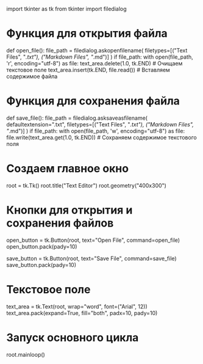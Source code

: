 import tkinter as tk
from tkinter import filedialog

# Функция для открытия файла
def open_file():
    file_path = filedialog.askopenfilename(
        filetypes=[("Text Files", "*.txt"), ("Markdown Files", "*.md")]
    )
    if file_path:
        with open(file_path, 'r', encoding="utf-8") as file:
            text_area.delete(1.0, tk.END)  # Очищаем текстовое поле
            text_area.insert(tk.END, file.read())  # Вставляем содержимое файла

# Функция для сохранения файла
def save_file():
    file_path = filedialog.asksaveasfilename(
        defaultextension=".txt",
        filetypes=[("Text Files", "*.txt"), ("Markdown Files", "*.md")]
    )
    if file_path:
        with open(file_path, 'w', encoding="utf-8") as file:
            file.write(text_area.get(1.0, tk.END))  # Сохраняем содержимое текстового поля

# Создаем главное окно
root = tk.Tk()
root.title("Text Editor")
root.geometry("400x300")

# Кнопки для открытия и сохранения файлов
open_button = tk.Button(root, text="Open File", command=open_file)
open_button.pack(pady=10)

save_button = tk.Button(root, text="Save File", command=save_file)
save_button.pack(pady=10)

# Текстовое поле
text_area = tk.Text(root, wrap="word", font=("Arial", 12))
text_area.pack(expand=True, fill="both", padx=10, pady=10)

# Запуск основного цикла
root.mainloop()
